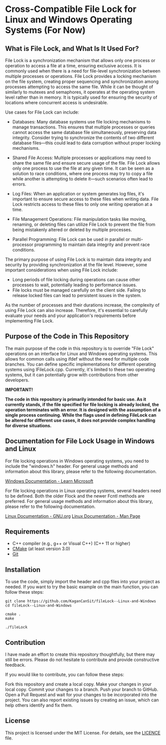 # Cross-Compatible File Lock for Linux and Windows Operating Systems (For Now)
## What is File Lock, and What Is It Used For?
File Lock is a synchronization mechanism that allows only one process or operation to access a file at a time, ensuring exclusive access. It is commonly used when there is a need for file-level synchronization between multiple processes or operations. File Lock provides a locking mechanism on the file system, creating proper sequencing and synchronization among processes attempting to access the same file. While it can be thought of similarly to mutexes and semaphores, it operates at the operating system level rather than in memory. It is typically used for ensuring the security of locations where concurrent access is undesirable.

Use cases for File Lock can include:

- Databases: Many database systems use file locking mechanisms to manage transactions. This ensures that multiple processes or queries cannot access the same database file simultaneously, preserving data integrity. Consider trying to synchronize the contents of two different database files—this could lead to data corruption without proper locking mechanisms.

- Shared File Access: Multiple processes or applications may need to share the same file and ensure secure usage of the file. File Lock allows only one process to use the file at any given time. It can be seen as a solution to race conditions, where one process may try to copy a file while another is attempting to delete it—such scenarios often lead to errors.

- Log Files: When an application or system generates log files, it's important to ensure secure access to these files when writing data. File Lock restricts access to these files to only one writing operation at a time.

- File Management Operations: File manipulation tasks like moving, renaming, or deleting files can utilize File Lock to prevent the file from being mistakenly altered or deleted by multiple processes.

- Parallel Programming: File Lock can be used in parallel or multi-processor programming to maintain data integrity and prevent race conditions.

The primary purpose of using File Lock is to maintain data integrity and security by providing synchronization at the file level. However, some important considerations when using File Lock include:

- Long periods of file locking during operations can cause other processes to wait, potentially leading to performance issues.
- File locks must be managed carefully on the client side. Failing to release locked files can lead to persistent issues in the system.

As the number of processes and their durations increase, the complexity of using File Lock can also increase. Therefore, it's essential to carefully evaluate your needs and your application's requirements before implementing File Lock.

## Purpose of the Code in This Repository
The main purpose of the code in this repository is to override "File Lock" operations on an interface for Linux and Windows operating systems. This allows for common calls using ifdef without the need for multiple code branches. You can define specific implementations for different operating systems using IFileLock.cpp. Currently, it's limited to these two operating systems, but it can potentially grow with contributions from other developers.

**IMPORTANT!**

**The code in this repository is primarily intended for basic use. As it currently stands, if the file specified for file locking is already locked, the operation terminates with an error. It is designed with the assumption of a single process continuing. While the flags used in defining FileLock can be altered for different use cases, it does not provide complex handling for diverse situations.**

## Documentation for File Lock Usage in Windows and Linux
For file locking operations in Windows operating systems, you need to include the "windows.h" header. For general usage methods and information about this library, please refer to the following documentation.

[Windows Documentation - Learn Microsoft](https://learn.microsoft.com/en-us/windows/win32/api/fileapi/nf-fileapi-lockfile)

For file locking operations in Linux operating systems, several headers need to be defined. Both the older Flock and the newer Fcntl methods are preferred. For general usage methods and information about this library, please refer to the following documentation.

[Linux Documentation - GNU.org](https://www.gnu.org/software/libc/manual/html_node/File-Locks.html)
[Linux Documentation - Man Page](https://man7.org/linux/man-pages/man2/fcntl.2.html)

## Requirements
- C++ compiler (e.g., g++ or Visual C++) (C++ 11 or higher)
- [CMake](https://cmake.org/) (at least version 3.0)
- [Git](https://git-scm.com/)

## Installation
To use the code, simply import the header and cpp files into your project as needed. If you want to try the basic example on the main function, you can follow these steps:

```shell
git clone https://github.com/KaganCanSit/fileLock--Linux-and-Windows
cd fileLock--Linux-and-Windows

cmake .
make

./fileLock
```

## Contribution
I have made an effort to create this repository thoughtfully, but there may still be errors. Please do not hesitate to contribute and provide constructive feedback.

If you would like to contribute, you can follow these steps:

Fork this repository and create a local copy.
Make your changes in your local copy.
Commit your changes to a branch.
Push your branch to GitHub.
Open a Pull Request and wait for your changes to be incorporated into the project.
You can also report existing issues by creating an issue, which can help others identify and fix them.

## License
This project is licensed under the MIT License. For details, see the [LICENCE](https://github.com/KaganCanSit/fileLock--Linux-and-Windows/blob/main/README.md)
file.